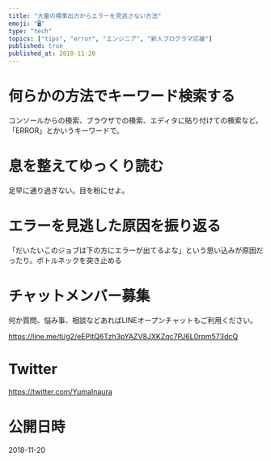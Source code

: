 ```yaml
---
title: "大量の標準出力からエラーを見逃さない方法"
emoji: "🖥"
type: "tech"
topics: ["tips", "error", "エンジニア", "新人プログラマ応援"]
published: true
published_at: 2018-11-20
---
```



# 何らかの方法でキーワード検索する

コンソールからの検索、ブラウザでの検索、エディタに貼り付けての検索など。
「ERROR」とかいうキーワードで。


# 息を整えてゆっくり読む

足早に通り過ぎない。目を粉にせよ。

# エラーを見逃した原因を振り返る

「だいたいこのジョブは下の方にエラーが出てるよな」という思い込みが原因だったり。ボトルネックを突き止める








<!-- Update From Qiita API -->

# チャットメンバー募集


何か質問、悩み事、相談などあればLINEオープンチャットもご利用ください。

https://line.me/ti/g2/eEPltQ6Tzh3pYAZV8JXKZqc7PJ6L0rpm573dcQ





# Twitter


https://twitter.com/YumaInaura


<!-- Update From Qiita API -->



# 公開日時

2018-11-20
